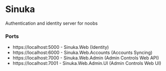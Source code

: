 # Sinuka
Authentication and identity server for noobs

### Ports
- https://localhost:5000 - Sinuka.Web (Identity)
- https://localhost:6000 - Sinuka.Web.Accounts (Accounts Syncing)
- https://localhost:7000 - Sinuka.Web.Admin (Admin Controls Web API)
- https://localhost:7001 - Sinuka.Web.Admin.UI (Admin Controls Web UI)
